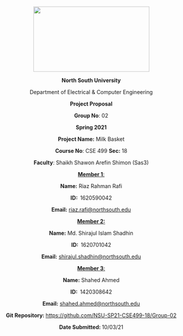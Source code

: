 <p style="text-align: center;">&nbsp;</p>
<p style="text-align: center;">&nbsp;</p>
<p align="center"><strong><img src="https://media.dhakatribune.com/uploads/2016/11/nsulogo.jpg" alt="" width="307" height="172" /></strong></p>
<p align="center"><strong>North South University</strong></p>
<p align="center">Department of Electrical &amp; Computer Engineering</p>
<p align="center"><strong>Project Proposal</strong></p>
<p align="center"><strong>Group No</strong>: 02</p>
<p align="center"><strong>Spring 2021</strong></p>
<p align="center"><strong>Project Name:</strong> Milk Basket</p>
<p align="center"><strong>Course No</strong>: CSE 499 <strong>Sec</strong><strong>:</strong> 18</p>
<p align="center"><strong>Faculty</strong>: Shaikh Shawon Arefin Shimon (Sas3)</p>
<p align="center"><strong><u>Member 1</u></strong><u>:</u></p>
<p align="center"><strong>Name</strong><strong>:</strong> Riaz Rahman Rafi</p>
<p align="center"><strong>ID</strong><strong>:&nbsp; </strong>1620590042</p>
<p align="center"><strong>Email</strong><strong>:</strong> <a href="mailto:riaz.rafi@northsouth.edu">riaz.rafi@northsouth.edu</a></p>
<p align="center"><strong><u>Member 2</u></strong><strong><u>:</u></strong></p>
<p align="center"><strong>Name</strong><strong>:</strong> Md. Shirajul Islam Shadhin</p>
<p align="center"><strong>ID</strong><strong>:&nbsp; </strong>1620701042</p>
<p align="center"><strong>Email</strong><strong>:</strong> <a href="mailto:shirajul.shadhin@northsouth.edu">shirajul.shadhin@northsouth.edu</a></p>
<p align="center"><strong><u>Member 3</u></strong><u>:</u></p>
<p align="center"><strong>Name</strong><strong>:</strong> Shahed Ahmed</p>
<p align="center"><strong>ID</strong><strong>:&nbsp; </strong>1420308642</p>
<p align="center"><strong>Email</strong><strong>:</strong> <a href="mailto:shahed.ahmed@northsouth.edu">shahed.ahmed@northsouth.edu</a></p>
<p align="center"><strong>Git Repository</strong><strong>: </strong><a href="https://github.com/NSU-SP21-CSE499-18/Group-02">https://github.com/NSU-SP21-CSE499-18/Group-02</a></p>
<p align="center"><strong>Date Submitted</strong><strong>: </strong>10/03/21</p>
<p><strong>&nbsp;</strong></p>
<p><strong>&nbsp;</strong></p>
